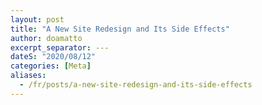 ```yaml
---
layout: post
title: "A New Site Redesign and Its Side Effects"
author: doamatto
excerpt_separator: ---
dateS: "2020/08/12"
categories: [Meta]
aliases:
  - /fr/posts/a-new-site-redesign-and-its-side-effects
---
```


<!--more-->